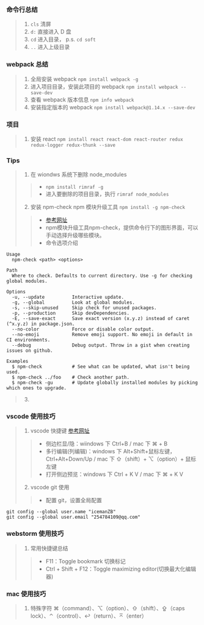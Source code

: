 ### 命令行总结 <br>
> 1. `cls` 清屏 <br>
> 2. `d:` 直接进入 D 盘 <br>
> 3. `cd` 进入目录， p.s. `cd soft` <br>
> 4. `..` 进入上级目录 <br>


### webpack 总结 <br>  
> 1. 全局安装 webpack   `npm install webpack -g` <br>
> 2. 进入项目目录，安装此项目的 webpack `npm install webpack --save-dev` <br>
> 3. 查看 webpack 版本信息 `npm info webpack` <br>
> 4. 安装指定版本的 webpack `npm install webpack@1.14.x --save-dev` <br>


### 项目 <br>
> 1. 安装 react `npm install react react-dom react-router redux redux-logger redux-thunk --save`


### Tips <br>
> 1. 在 wiondws 系统下删除 node_modules <br>
> > * `npm install rimraf -g` <br>
> > * 进入要删除的项目目录，执行 `rimraf node_modules` <br>
> 2. 安装 npm-check npm 模块升级工具 `npm install -g npm-check` <br>
> > * [参考网址](http://www.tuicool.com/articles/YrUnMrv) <br>
> > * npm模块升级工具npm-check，提供命令行下的图形界面，可以手动选择升级哪些模块。 <br>
> > * 命令选项介绍 <br>
```
Usage
  npm-check <path> <options>

Path
  Where to check. Defaults to current directory. Use -g for checking global modules.

Options
  -u, --update          Interactive update.
  -g, --global          Look at global modules.
  -s, --skip-unused     Skip check for unused packages.
  -p, --production      Skip devDependencies.
  -E, --save-exact      Save exact version (x.y.z) instead of caret (^x.y.z) in package.json.
  --no-color            Force or disable color output.
  --no-emoji            Remove emoji support. No emoji in default in CI environments.
  --debug               Debug output. Throw in a gist when creating issues on github.

Examples
  $ npm-check           # See what can be updated, what isn't being used.
  $ npm-check ../foo    # Check another path.
  $ npm-check -gu       # Update globally installed modules by picking which ones to upgrade. 
```
> 3. 


### vscode 使用技巧 <br>
> 1. vscode 快捷键 [参考网址](http://www.cnblogs.com/bindong/p/6045957.html) <br>
> > * 侧边栏显/隐：wiindows 下 Ctrl+B / mac 下 ⌘ + B <br>
> > * 多行编辑(列编辑)：windows 下 Alt+Shift+鼠标左键，Ctrl+Alt+Down/Up / mac 下 ⇧（shift）+ ⌥（option）+ 鼠标左键 <br>
> > * 打开侧边预览：windows 下 Ctrl + K V / mac 下 ⌘ + K V <br>
> 2. vscode git 使用 <br>
> > * 配置 git，设置全局配置 <br>
```
git config --global user.name "icemanZB"
git config --global user.email "254784109@qq.com"
``` 


### webstorm 使用技巧 <br>
> 1. 常用快捷键总结 <br>
> > *  F11：Toggle bookmark 切换标记 <br>
> > * Ctrl + Shift + F12：Toggle maximizing editor(切换最大化编辑器) <br>


### mac 使用技巧 <br>
> 1. 特殊字符 ⌘（command）、⌥（option）、⇧（shift）、⇪（caps lock）、⌃（control）、↩（return）、⌅（enter） <br>